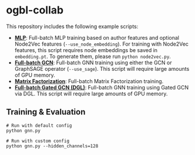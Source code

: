 # ogbl-collab

This repository includes the following example scripts:

* **[MLP](https://github.com/snap-stanford/ogb/blob/master/examples/linkproppred/collab/mlp.py)**: Full-batch MLP training based on author features and optional Node2Vec features (`--use_node_embedding`). For training with Node2Vec features, this script requires node embeddings be saved in `embedding.pt`. To generate them, please run `python node2vec.py`.
* **[Full-batch GCN](https://github.com/snap-stanford/ogb/blob/master/examples/linkproppred/collab/gnn.py)**: Full-batch GNN training using either the GCN or GraphSAGE operator (`--use_sage`). This script will require large amounts of GPU memory.
* **[Matrix Factorization](https://github.com/snap-stanford/ogb/blob/master/examples/linkproppred/collab/mf.py)**: Full-batch Matrix Factorization training.
* **[Full-batch Gated GCN (DGL)](https://github.com/snap-stanford/ogb/blob/master/examples/linkproppred/collab/gnn_dgl.py)**: Full-batch GNN training using Gated GCN via DGL. This script will require large amounts of GPU memory.

## Training & Evaluation

```
# Run with default config
python gnn.py

# Run with custom config
python gnn.py --hidden_channels=128
```
